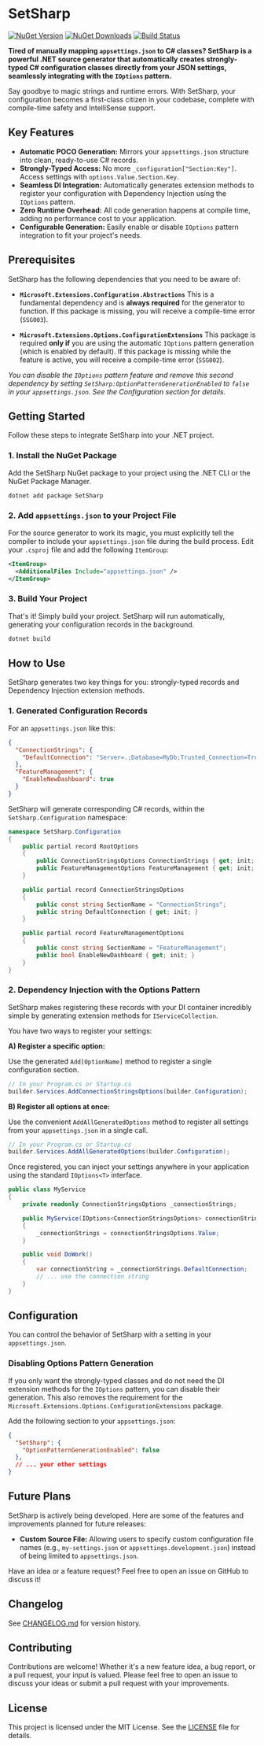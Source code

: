 # SetSharp

[![NuGet Version](https://img.shields.io/nuget/v/SetSharp.svg?style=flat-square)](https://www.nuget.org/packages/SetSharp/)
[![NuGet Downloads](https://img.shields.io/nuget/dt/SetSharp.svg?style=flat-square)](https://www.nuget.org/packages/SetSharp/)
[![Build Status](https://img.shields.io/github/actions/workflow/status/beheshty/SetSharp/.github/workflows/publish.yml?branch=master&style=flat-square)](https://github.com/beheshty/SetSharp/actions) 

**Tired of manually mapping `appsettings.json` to C# classes? SetSharp is a powerful .NET source generator that automatically creates strongly-typed C# configuration classes directly from your JSON settings, seamlessly integrating with the `IOptions` pattern.**

Say goodbye to magic strings and runtime errors. With SetSharp, your configuration becomes a first-class citizen in your codebase, complete with compile-time safety and IntelliSense support.

## Key Features

-   **Automatic POCO Generation:** Mirrors your `appsettings.json` structure into clean, ready-to-use C# records.
-   **Strongly-Typed Access:** No more `_configuration["Section:Key"]`. Access settings with `options.Value.Section.Key`.
-   **Seamless DI Integration:** Automatically generates extension methods to register your configuration with Dependency Injection using the `IOptions` pattern.
-   **Zero Runtime Overhead:** All code generation happens at compile time, adding no performance cost to your application.
-   **Configurable Generation:** Easily enable or disable `IOptions` pattern integration to fit your project's needs.

## Prerequisites

SetSharp has the following dependencies that you need to be aware of:

-   **`Microsoft.Extensions.Configuration.Abstractions`**
    This is a fundamental dependency and is **always required** for the generator to function. If this package is missing, you will receive a compile-time error (`SSG003`).

-   **`Microsoft.Extensions.Options.ConfigurationExtensions`**
    This package is required **only if** you are using the automatic `IOptions` pattern generation (which is enabled by default). If this package is missing while the feature is active, you will receive a compile-time error (`SSG002`).

*You can disable the `IOptions` pattern feature and remove this second dependency by setting `SetSharp:OptionPatternGenerationEnabled` to `false` in your `appsettings.json`. See the Configuration section for details.*

## Getting Started

Follow these steps to integrate SetSharp into your .NET project.

### 1. Install the NuGet Package

Add the SetSharp NuGet package to your project using the .NET CLI or the NuGet Package Manager.

```bash
dotnet add package SetSharp
```

### 2. Add `appsettings.json` to your Project File

For the source generator to work its magic, you must explicitly tell the compiler to include your `appsettings.json` file during the build process. Edit your `.csproj` file and add the following `ItemGroup`:

```xml
<ItemGroup>
  <AdditionalFiles Include="appsettings.json" />
</ItemGroup>
```

### 3. Build Your Project

That's it! Simply build your project. SetSharp will run automatically, generating your configuration records in the background.

```bash
dotnet build
```

## How to Use

SetSharp generates two key things for you: strongly-typed records and Dependency Injection extension methods.

### 1. Generated Configuration Records

For an `appsettings.json` like this:

```json
{
  "ConnectionStrings": {
    "DefaultConnection": "Server=.;Database=MyDb;Trusted_Connection=True;"
  },
  "FeatureManagement": {
    "EnableNewDashboard": true
  }
}
```

SetSharp will generate corresponding C# records, within the `SetSharp.Configuration` namespace:

```csharp
namespace SetSharp.Configuration
{
    public partial record RootOptions
    {
        public ConnectionStringsOptions ConnectionStrings { get; init; }
        public FeatureManagementOptions FeatureManagement { get; init; }
    }

    public partial record ConnectionStringsOptions
    {
        public const string SectionName = "ConnectionStrings";
        public string DefaultConnection { get; init; }
    }

    public partial record FeatureManagementOptions
    {
        public const string SectionName = "FeatureManagement";
        public bool EnableNewDashboard { get; init; }
    }
}
```

### 2. Dependency Injection with the Options Pattern

SetSharp makes registering these records with your DI container incredibly simple by generating extension methods for `IServiceCollection`.

You have two ways to register your settings:

**A) Register a specific option:**

Use the generated `Add[OptionName]` method to register a single configuration section.

```csharp
// In your Program.cs or Startup.cs
builder.Services.AddConnectionStringsOptions(builder.Configuration);
```

**B) Register all options at once:**

Use the convenient `AddAllGeneratedOptions` method to register all settings from your `appsettings.json` in a single call.

```csharp
// In your Program.cs or Startup.cs
builder.Services.AddAllGeneratedOptions(builder.Configuration);
```

Once registered, you can inject your settings anywhere in your application using the standard `IOptions<T>` interface.

```csharp
public class MyService
{
    private readonly ConnectionStringsOptions _connectionStrings;

    public MyService(IOptions<ConnectionStringsOptions> connectionStringsOptions)
    {
        _connectionStrings = connectionStringsOptions.Value;
    }

    public void DoWork()
    {
        var connectionString = _connectionStrings.DefaultConnection;
        // ... use the connection string
    }
}
```

## Configuration

You can control the behavior of SetSharp with a setting in your `appsettings.json`.

### Disabling Options Pattern Generation

If you only want the strongly-typed classes and do not need the DI extension methods for the `IOptions` pattern, you can disable their generation. This also removes the requirement for the `Microsoft.Extensions.Options.ConfigurationExtensions` package.

Add the following section to your `appsettings.json`:

```json
{
  "SetSharp": {
    "OptionPatternGenerationEnabled": false
  },
  // ... your other settings
}
```

## Future Plans

SetSharp is actively being developed. Here are some of the features and improvements planned for future releases:

-   **Custom Source File:** Allowing users to specify custom configuration file names (e.g., `my-settings.json` or `appsettings.development.json`) instead of being limited to `appsettings.json`.

Have an idea or a feature request? Feel free to open an issue on GitHub to discuss it!

## Changelog
See [CHANGELOG.md](https://github.com/beheshty/SetSharp/blob/master/CHANGELOG.md) for version history.

## Contributing

Contributions are welcome! Whether it's a new feature idea, a bug report, or a pull request, your input is valued. Please feel free to open an issue to discuss your ideas or submit a pull request with your improvements.

## License

This project is licensed under the MIT License. See the [LICENSE](https://github.com/beheshty/SetSharp/blob/master/LICENSE.txt) file for details.
